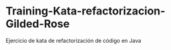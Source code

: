 # Training-Kata-refactorizacion-Gilded-Rose
Ejercicio de kata de refactorización de código en Java 
